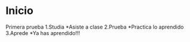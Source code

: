 # Inicio
Primera prueba
1.Studia
 *Asiste a clase
2.Prueba
 *Practica lo aprendido
3.Aprede
 *Ya has aprendido!!!
